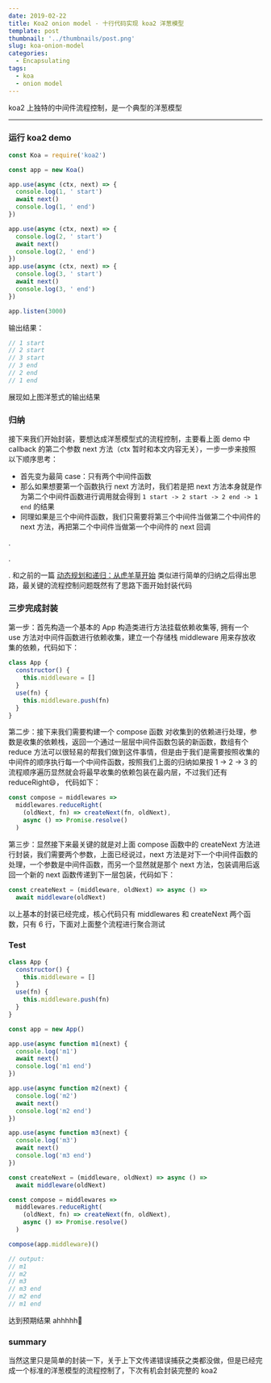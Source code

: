 ```yaml
---
date: 2019-02-22
title: Koa2 onion model - 十行代码实现 koa2 洋葱模型
template: post
thumbnail: '../thumbnails/post.png'
slug: koa-onion-model
categories:
  - Encapsulating
tags:
  - koa
  - onion model
---
```


koa2 上独特的中间件流程控制，是一个典型的洋葱模型

---

### 运行 koa2 demo

```js
const Koa = require('koa2')

const app = new Koa()

app.use(async (ctx, next) => {
  console.log(1, ' start')
  await next()
  console.log(1, ' end')
})

app.use(async (ctx, next) => {
  console.log(2, ' start')
  await next()
  console.log(2, ' end')
})
app.use(async (ctx, next) => {
  console.log(3, ' start')
  await next()
  console.log(3, ' end')
})

app.listen(3000)
```

输出结果：

```js
// 1 start
// 2 start
// 3 start
// 3 end
// 2 end
// 1 end
```

展现如上图洋葱式的输出结果

### 归纳

接下来我们开始封装，要想达成洋葱模型式的流程控制，主要看上面 demo 中 callback 的第二个参数 next 方法（ctx 暂时和本文内容无关），一步一步来按照以下顺序思考：

- 首先变为最简 case：只有两个中间件函数
- 那么如果想要第一个函数执行 next 方法时，我们若是把 next 方法本身就是作为第二个中间件函数进行调用就会得到 `1 start -> 2 start -> 2 end -> 1 end` 的结果
- 同理如果是三个中间件函数，我们只需要将第三个中间件当做第二个中间件的 next 方法，再把第二个中间件当做第一个中间件的 next 回调

.

.

.
和之前的一篇 [动态规划和递归：从虎羊草开始](https://blog.iakoug.cn/post/2019-02-21-DynamicProgrammingAndRecursion) 类似进行简单的归纳之后得出思路，最关键的流程控制问题既然有了思路下面开始封装代码

### 三步完成封装

第一步：首先构造一个基本的 App 构造类进行方法挂载依赖收集等, 拥有一个 use 方法对中间件函数进行依赖收集，建立一个存储栈 middleware 用来存放收集的依赖，代码如下：

```js
class App {
  constructor() {
    this.middleware = []
  }
  use(fn) {
    this.middleware.push(fn)
  }
}
```

第二步：接下来我们需要构建一个 compose 函数 对收集到的依赖进行处理，参数是收集的依赖栈，返回一个通过一层层中间件函数包装的新函数，数组有个 reduce 方法可以很轻易的帮我们做到这件事情，但是由于我们是需要按照收集的中间件的顺序执行每一个中间件函数，按照我们上面的归纳如果按 1 -> 2 -> 3 的流程顺序遍历显然就会将最早收集的依赖包装在最内层，不过我们还有 reduceRight😄， 代码如下：

```js
const compose = middlewares =>
  middlewares.reduceRight(
    (oldNext, fn) => createNext(fn, oldNext),
    async () => Promise.resolve()
  )
```

第三步：显然接下来最关键的就是对上面 compose 函数中的 createNext 方法进行封装，我们需要两个参数，上面已经说过，next 方法是对下一个中间件函数的处理，一个参数是中间件函数，而另一个显然就是那个 next 方法，包装调用后返回一个新的 next 函数传递到下一层包装，代码如下：

```js
const createNext = (middleware, oldNext) => async () =>
  await middleware(oldNext)
```

以上基本的封装已经完成，核心代码只有 middlewares 和 createNext 两个函数，只有 6 行，下面对上面整个流程进行聚合测试

### Test

```js
class App {
  constructor() {
    this.middleware = []
  }
  use(fn) {
    this.middleware.push(fn)
  }
}

const app = new App()

app.use(async function m1(next) {
  console.log('m1')
  await next()
  console.log('m1 end')
})

app.use(async function m2(next) {
  console.log('m2')
  await next()
  console.log('m2 end')
})

app.use(async function m3(next) {
  console.log('m3')
  await next()
  console.log('m3 end')
})

const createNext = (middleware, oldNext) => async () =>
  await middleware(oldNext)

const compose = middlewares =>
  middlewares.reduceRight(
    (oldNext, fn) => createNext(fn, oldNext),
    async () => Promise.resolve()
  )

compose(app.middleware)()

// output:
// m1
// m2
// m3
// m3 end
// m2 end
// m1 end
```

达到预期结果 ahhhhh💐

### summary

当然这里只是简单的封装一下，关于上下文传递错误捕获之类都没做，但是已经完成一个标准的洋葱模型的流程控制了，下次有机会封装完整的 koa2
